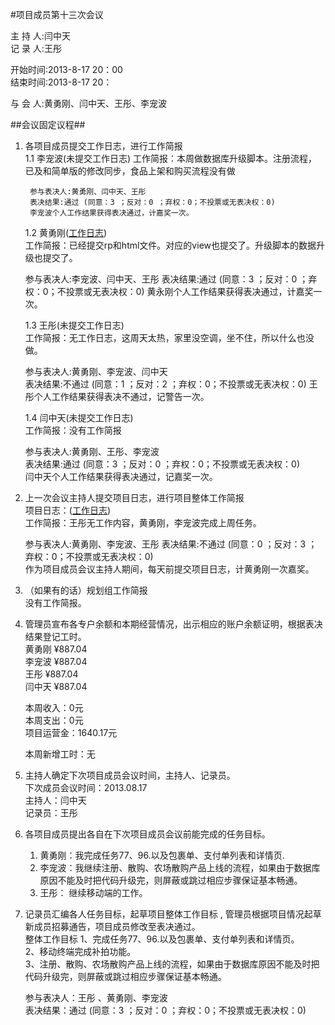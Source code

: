 #项目成员第十三次会议

主 持 人:闫中天      
记 录 人:王彤    

开始时间:2013-8-17 20：00  
结束时间:2013-8-17 20：    

与 会 人:黄勇刚、闫中天、王彤、李宠波  

##会议固定议程##
1. 各项目成员提交工作日志，进行工作简报  
    1.1 李宠波(未提交工作日志)
            工作简报：本周做数据库升级脚本。注册流程，已及和简单版的修改同步，食品上架和购买流程没有做    

        参与表决人:黄勇刚、闫中天、王彤 
        表决结果:通过 (同意：3 ；反对：0 ；弃权：0；不投票或无表决权：0) 
        李宠波个人工作结果获得表决通过，计嘉奖一次。

    1.2 黄勇刚(<a href="https://github.com/mistyworm/Food.Log/blob/master/%E9%BB%84%E5%8B%87%E5%88%9A.201308.md">工作日志</a>)  
	    工作简报：已经提交rp和html文件。对应的view也提交了。升级脚本的数据升级也提交了。   
   
	参与表决人:李宠波、闫中天、王彤 
        表决结果:通过 (同意：3 ；反对：0 ；弃权：0；不投票或无表决权：0) 
        黄永刚个人工作结果获得表决通过，计嘉奖一次。 
  
    1.3 王彤(未提交工作日志)  
	    工作简报：无工作日志，这周天太热，家里没空调，坐不住，所以什么也没做。    
	    
	参与表决人:黄勇刚、李宠波、闫中天    
	表决结果:不通过 (同意：1 ；反对：2 ；弃权：0；不投票或无表决权：0) 
        王彤个人工作结果获得表决不通过，记警告一次。   
  
    1.4 闫中天(未提交工作日志)  
	    工作简报：没有工作简报
  
	参与表决人:黄勇刚、王彤、李宠波    
	表决结果:通过 (同意：3 ；反对：0 ；弃权：0；不投票或无表决权：0)  
        闫中天个人工作结果获得表决通过，记嘉奖一次。  

2. 上一次会议主持人提交项目日志，进行项目整体工作简报  
    项目日志：(<a href="https://github.com/mistyworm/Food.Log/blob/master/%E9%A1%B9%E7%9B%AE%E6%97%A5%E5%BF%97.201308.md">工作日志</a>)  
	工作简报：王彤无工作内容，黄勇刚，李宠波完成上周任务。
  
	参与表决人:黄勇刚、李宠波、王彤
    表决结果:不通过 (同意：0 ；反对：3 ；弃权：0；不投票或无表决权：0)  
    作为项目成员会议主持人期间，每天前提交项目日志，计黄勇刚一次嘉奖。   

3. （如果有的话）规划组工作简报  
	没有工作简报。  

4. 管理员宣布各专户余额和本期经营情况，出示相应的账户余额证明，根据表决结果登记工时。  
    黄勇刚 ¥887.04  
    李宠波 ¥887.04  
    王彤 ¥887.04  
    闫中天 ¥887.04  

    本周收入：0元  
    本周支出：0元  
    项目运营金：1640.17元 

	本周新增工时：无

5. 主持人确定下次项目成员会议时间，主持人、记录员。  
	下次成员会议时间：2013.08.17    
        主持人：闫中天   
        记录员：王彤     
  

6. 各项目成员提出各自在下次项目成员会议前能完成的任务目标。  
	1. 黄勇刚：我完成任务77、96.以及包裹单、支付单列表和详情页.    
  	2. 李宠波：我继续注册、散购、农场散购产品上线的流程，如果由于数据库原因不能及时把代码升级完，则屏蔽或跳过相应步骤保证基本畅通。  
	3. 王彤： 继续移动端的工作。    

7. 记录员汇编各人任务目标，起草项目整体工作目标 , 管理员根据项目情况起草新成员招募通告，项目成员修改至表决通过。  
    整体工作目标
   1、完成任务77、96.以及包裹单、支付单列表和详情页。  
   2、移动终端完成补拍功能。  
   3、注册、散购、农场散购产品上线的流程，如果由于数据库原因不能及时把代码升级完，则屏蔽或跳过相应步骤保证基本畅通。  

    参与表决人：王彤 、黄勇刚、李宠波     
    表决结果：通过  (同意：3 ；反对：0 ；弃权：0；不投票或无表决权：0) 
